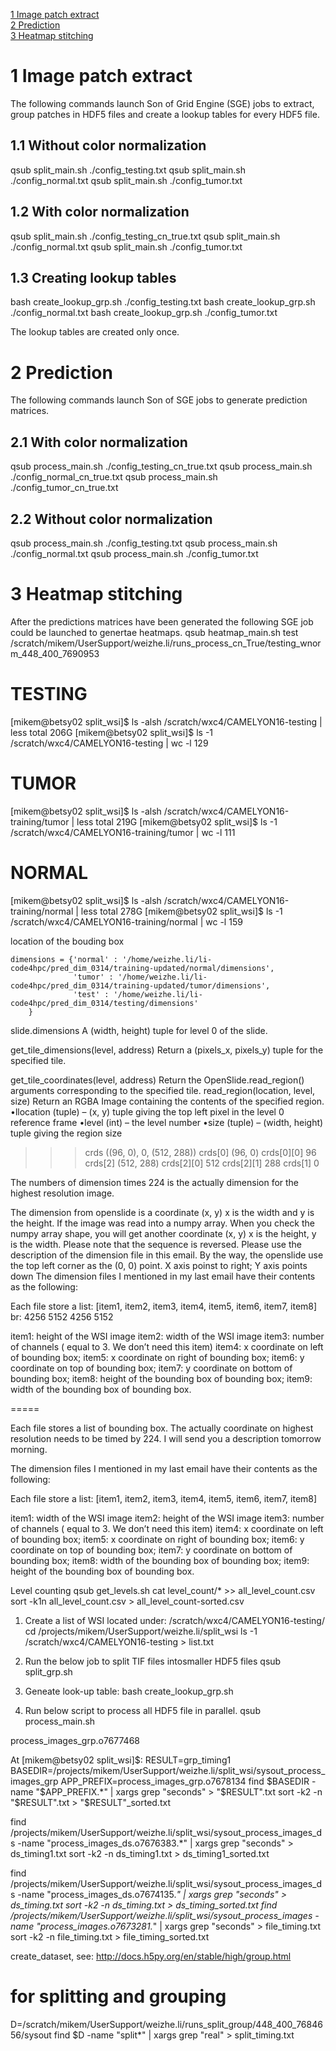 [1 Image patch extract](#1-image-patch-extract)   
[2 Prediction](#2-prediction)  
[3 Heatmap stitching](#3-heatmap-stitching)

# 1 Image patch extract
The following commands launch Son of Grid Engine (SGE) jobs to extract, group patches in HDF5 files and create a lookup tables for every HDF5 file. 
## 1.1 Without color normalization
qsub split_main.sh ./config_testing.txt
qsub split_main.sh ./config_normal.txt
qsub split_main.sh ./config_tumor.txt

## 1.2 With color normalization
qsub split_main.sh ./config_testing_cn_true.txt
qsub split_main.sh ./config_normal.txt
qsub split_main.sh ./config_tumor.txt

## 1.3 Creating lookup tables
bash create_lookup_grp.sh ./config_testing.txt
bash create_lookup_grp.sh ./config_normal.txt
bash create_lookup_grp.sh ./config_tumor.txt

The lookup tables are created only once. 

# 2 Prediction
The following commands launch Son of SGE jobs to generate prediction matrices.
## 2.1 With color normalization
qsub process_main.sh ./config_testing_cn_true.txt
qsub process_main.sh ./config_normal_cn_true.txt
qsub process_main.sh ./config_tumor_cn_true.txt

## 2.2 Without color normalization 
qsub process_main.sh ./config_testing.txt
qsub process_main.sh ./config_normal.txt
qsub process_main.sh ./config_tumor.txt

# 3 Heatmap stitching
After the predictions matrices have been generated the following SGE job could be launched to genertae heatmaps.
qsub heatmap_main.sh test /scratch/mikem/UserSupport/weizhe.li/runs_process_cn_True/testing_wnorm_448_400_7690953



# TESTING
[mikem@betsy02 split_wsi]$ ls -alsh /scratch/wxc4/CAMELYON16-testing | less
total 206G
[mikem@betsy02 split_wsi]$ ls -1 /scratch/wxc4/CAMELYON16-testing | wc -l
129

# TUMOR
[mikem@betsy02 split_wsi]$ ls -alsh /scratch/wxc4/CAMELYON16-training/tumor | less
total 219G
[mikem@betsy02 split_wsi]$ ls -1 /scratch/wxc4/CAMELYON16-training/tumor | wc -l
111

# NORMAL
[mikem@betsy02 split_wsi]$ ls -alsh /scratch/wxc4/CAMELYON16-training/normal | less
total 278G
[mikem@betsy02 split_wsi]$ ls -1 /scratch/wxc4/CAMELYON16-training/normal | wc -l
159


location of the bouding box

    dimensions = {'normal' : '/home/weizhe.li/li-code4hpc/pred_dim_0314/training-updated/normal/dimensions',
                  'tumor' : '/home/weizhe.li/li-code4hpc/pred_dim_0314/training-updated/tumor/dimensions',
                  'test' : '/home/weizhe.li/li-code4hpc/pred_dim_0314/testing/dimensions'  
        }
slide.dimensions
A (width, height) tuple for level 0 of the slide.

get_tile_dimensions(level, address)
    Return a (pixels_x, pixels_y) tuple for the specified tile.

get_tile_coordinates(level, address)
Return the OpenSlide.read_region() arguments corresponding to the specified tile.
read_region(location, level, size)
Return an RGBA Image containing the contents of the specified region.
•llocation (tuple) – (x, y) tuple giving the top left pixel in the level 0 reference frame
•level (int) – the level number
•size (tuple) – (width, height) tuple giving the region size


>>> crds
((96, 0), 0, (512, 288))
>>> crds[0]
(96, 0)
>>> crds[0][0]
96
>>> crds[2]
(512, 288)
>>> crds[2][0]
512
>>> crds[2][1]
288
>>> crds[1]
0

The numbers of dimension times 224 is the actually dimension for the highest resolution image. 

The dimension from openslide is a coordinate (x, y) x is the width and y is the height.
If the image was read into a numpy array. When you check the numpy array shape, you will get another coordinate (x, y) x is the height, y is the width. Please note that the sequence is reversed. Please use the description of the dimension file in this email. 
By the way, the openslide use the top left corner as the (0, 0) point. X axis poinst to right; Y axis points down
The dimension files I mentioned in my last email have their contents as the following:

Each file store a list: [item1, item2, item3, item4, item5, item6, item7, item8]  br:  4256   5152   4256   5152

item1:  height of the WSI image
item2:  width of the WSI image
item3: number of channels ( equal to 3. We don’t need this item)
item4:  x coordinate on left of bounding box;
item5:  x coordinate on right of bounding box;
item6: y coordinate on top of bounding box;
item7: y coordinate on bottom of bounding box;
item8: height of the bounding box of bounding box;
item9: width of the bounding box of bounding box.


=====

Each file stores a list of bounding box. The actually coordinate on highest resolution needs to be timed by 224. I will send you a description tomorrow morning.

The dimension files I mentioned in my last email have their contents as the following:

Each file store a list: [item1, item2, item3, item4, item5, item6, item7, item8]

item1:  width of the WSI image
item2:  height of the WSI image
item3: number of channels ( equal to 3. We don’t need this item)
item4:  x coordinate on left of bounding box;
item5:  x coordinate on right of bounding box;
item6: y coordinate on top of bounding box;
item7: y coordinate on bottom of bounding box;
item8: width of the bounding box of bounding box;
item9: height of the bounding box of bounding box.




Level counting
qsub get_levels.sh
cat level_count/* >> all_level_count.csv
sort -k1n all_level_count.csv > all_level_count-sorted.csv


1. Create a list of WSI located under: /scratch/wxc4/CAMELYON16-testing/
   cd /projects/mikem/UserSupport/weizhe.li/split_wsi
   ls -1 /scratch/wxc4/CAMELYON16-testing > list.txt

2. Run the below job to split TIF files intosmaller HDF5 files 
   qsub split_grp.sh 

3. Geneate look-up table:
   bash create_lookup_grp.sh 
   
4. Run below script to process all HDF5 file in parallel.
   qsub process_main.sh

process_images_grp.o7677468

At [mikem@betsy02 split_wsi]$:
RESULT=grp_timing1
BASEDIR=/projects/mikem/UserSupport/weizhe.li/split_wsi/sysout_process_images_grp
APP_PREFIX=process_images_grp.o7678134
find $BASEDIR -name "$APP_PREFIX.*" | xargs grep "seconds" > "$RESULT".txt
sort -k2 -n "$RESULT".txt > "$RESULT"_sorted.txt 


find /projects/mikem/UserSupport/weizhe.li/split_wsi/sysout_process_images_ds -name "process_images_ds.o7676383.*" | xargs grep "seconds" > ds_timing1.txt
sort -k2 -n ds_timing1.txt > ds_timing1_sorted.txt 

find /projects/mikem/UserSupport/weizhe.li/split_wsi/sysout_process_images_ds -name "process_images_ds.o7674135.*" | xargs grep "seconds" > ds_timing.txt
sort -k2 -n ds_timing.txt > ds_timing_sorted.txt 
find /projects/mikem/UserSupport/weizhe.li/split_wsi/sysout_process_images -name "process_images.o7673281.*" | xargs grep "seconds" > file_timing.txt
sort -k2 -n file_timing.txt > file_timing_sorted.txt 

create_dataset, see: http://docs.h5py.org/en/stable/high/group.html
 

# for splitting and grouping 
D=/scratch/mikem/UserSupport/weizhe.li/runs_split_group/448_400_7684656/sysout
find $D -name "split*" | xargs grep "real" > split_timing.txt
 
 
 
 
   
